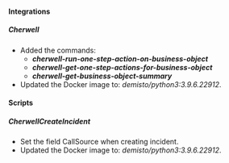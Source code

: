 
#### Integrations
##### Cherwell
- Added the commands:
    - ***cherwell-run-one-step-action-on-business-object***
    - ***cherwell-get-one-step-actions-for-business-object***
    - ***cherwell-get-business-object-summary***
- Updated the Docker image to: *demisto/python3:3.9.6.22912*.

#### Scripts
##### CherwellCreateIncident
- Set the field CallSource when creating incident.
- Updated the Docker image to: *demisto/python3:3.9.6.22912*.